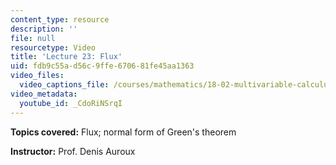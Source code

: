 ```yaml
---
content_type: resource
description: ''
file: null
resourcetype: Video
title: 'Lecture 23: Flux'
uid: fdb9c55a-d56c-9ffe-6706-81fe45aa1363
video_files:
  video_captions_file: /courses/mathematics/18-02-multivariable-calculus-fall-2007/video-lectures/lecture-23-flux/CdoRiNSrqI.vtt
video_metadata:
  youtube_id: _CdoRiNSrqI
---
```


**Topics covered:** Flux; normal form of Green's theorem

**Instructor:** Prof. Denis Auroux